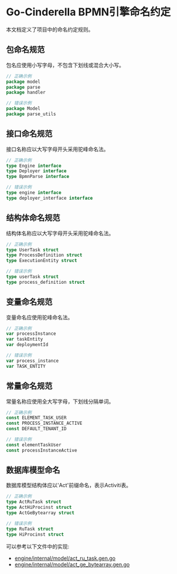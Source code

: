 # Go-Cinderella BPMN引擎命名约定

本文档定义了项目中的命名约定规则。

## 包命名规范

包名应使用小写字母，不包含下划线或混合大小写。

```go
// 正确示例
package model
package parse
package handler

// 错误示例
package Model
package parse_utils
```

## 接口命名规范

接口名称应以大写字母开头采用驼峰命名法。

```go
// 正确示例
type Engine interface
type Deployer interface
type BpmnParse interface

// 错误示例
type engine interface
type deployer_interface interface
```

## 结构体命名规范

结构体名称应以大写字母开头采用驼峰命名法。

```go
// 正确示例
type UserTask struct
type ProcessDefinition struct
type ExecutionEntity struct

// 错误示例
type userTask struct
type process_definition struct
```

## 变量命名规范

变量命名应使用驼峰命名法。

```go
// 正确示例
var processInstance
var taskEntity
var deploymentId

// 错误示例
var process_instance
var TASK_ENTITY
```

## 常量命名规范

常量名称应使用全大写字母，下划线分隔单词。

```go
// 正确示例
const ELEMENT_TASK_USER
const PROCESS_INSTANCE_ACTIVE
const DEFAULT_TENANT_ID

// 错误示例
const elementTaskUser
const processInstanceActive
```

## 数据库模型命名

数据库模型结构体应以'Act'前缀命名，表示Activiti表。

```go
// 正确示例
type ActRuTask struct
type ActHiProcinst struct
type ActGeBytearray struct

// 错误示例
type RuTask struct
type HiProcinst struct
```

可以参考以下文件中的实现:
- [engine/internal/model/act_ru_task.gen.go](engine/internal/model/act_ru_task.gen.go)
- [engine/internal/model/act_ge_bytearray.gen.go](engine/internal/model/act_ge_bytearray.gen.go) 